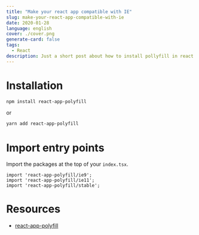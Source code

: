 ```yaml
---
title: "Make your react app compatible with IE"
slug: make-your-react-app-compatible-with-ie
date: 2020-01-28
language: english
cover: ./cover.png
generate-card: false
tags: 
  - React
description: Just a short post about how to install pollyfill in react apps.
---
```

# Installation

```bash
npm install react-app-polyfill
```

or

```bash
yarn add react-app-polyfill
```

# Import entry points 
Import the packages at the top of your `index.tsx`.

```
import 'react-app-polyfill/ie9';
import 'react-app-polyfill/ie11';
import 'react-app-polyfill/stable';
```

# Resources
- [react-app-polyfill](https://github.com/facebook/create-react-app/tree/master/packages/react-app-polyfill)

